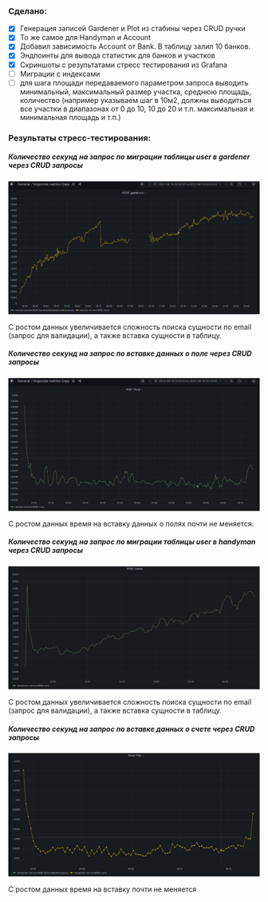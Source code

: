 ### Сделано:
 - [X] Генерация записей Gardener и Plot из стабины через CRUD ручки
 - [X] То же самое для Handyman и Account
 - [X] Добавил зависимость Account от Bank. В таблицу залил 10 банков.
 - [X] Эндпоинты для вывода статистик для банков и участков
 - [X] Скриншоты с результатами стресс тестирования из Grafana
 - [ ] Миграции с индексами
 - [ ] для шага площади передаваемого параметром запроса выводить минимальный, максимальный размер участка, среднюю площадь, количество (например указываем шаг в 10м2, должны выводиться все участки в диапазонах от 0 до 10, 10 до 20 и т.п. максимальная и минимальная площадь и т.п.)

### Результаты стресс-тестирования:
##### Количество секунд на запрос по миграции таблицы user в gardener через CRUD запросы
![Изображение количества секунд на запрос по миграции таблицы user в gardener через CRUD запросы](./pics/userToGardener.png)

С ростом данных увеличивается сложность поиска сущности по email (запрос для валидации), а также вставка сущности в таблицу.

##### Количество секунд на запрос по вставке данных о поле через CRUD запросы
![Изображение количества секунд на запрос по вставке данных о поле через CRUD запросы](./pics/fieldForGardeners.png)

С ростом данных время на вставку данных о полях почти не меняется.

##### Количество секунд на запрос по миграции таблицы user в handyman через CRUD запросы
![Изображение количества секунд на запрос по миграции таблицы user в handyman через CRUD запросы](./pics/userToHandyman.png)

С ростом данных увеличивается сложность поиска сущности по email (запрос для валидации), а также вставка сущности в таблицу.

##### Количество секунд на запрос по вставке данных о счете через CRUD запросы
![Изображение количества секунд на запрос по вставке данных о счете через CRUD запросы](./pics/accountForHandymen.png)

С ростом данных время на вставку почти не меняется
